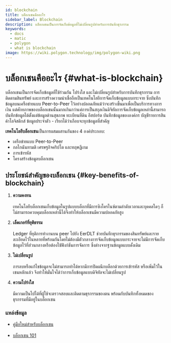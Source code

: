 ```yaml
---
id: blockchain
title: บล็อกเชนคืออะไร
sidebar_label: Blockchain
description: บล็อกเชนเป็นการจัดเก็บข้อมูลที่ไม่เปลี่ยนรูปสำหรับการบันทึกธุรกรรม
keywords:
  - docs
  - matic
  - polygon
  - what is blockchain
image: https://wiki.polygon.technology/img/polygon-wiki.png
---
```


# บล็อกเชนคืออะไร {#what-is-blockchain}

บล็อกเชนเป็นการจัดเก็บข้อมูลที่ใช้ร่วมกัน โปร่งใส และไม่เปลี่ยนรูปสำหรับการบันทึกธุรกรรม การติดตามสินทรัพย์ และการสร้างความน่าเชื่อถือเป็นเทคโนโลยีการจัดเก็บข้อมูลแบบกระจาย ซึ่งบันทึกข้อมูลบนเครือข่ายแบบ Peer-to-Peer ไว้อย่างปลอดภัยแม้ว่าจะสร้างขึ้นมาเพื่อเป็นบริการทางการเงิน แต่ศักยภาพของบล็อกเชนนั้นมากเกินกว่าแค่การเป็นสกุลเงินดิจิทัลการจัดเก็บข้อมูลเหล่านี้สามารถบันทึกข้อมูลได้ตั้งแต่ข้อมูลด้านสุขภาพ ทะเบียนที่ดิน อีสปอร์ต บันทึกข้อมูลขององค์กร บัญชีรายการสินค้าโลจิสติกส์ ข้อมูลประจำตัว - เรียกได้ว่าเกือบจะทุกข้อมูลที่สำคัญ

**เทคโนโลยีบล็อกเชน**เป็นการผสมผสานกันของ 4 องค์ประกอบ:

- เครือข่ายแบบ Peer-to-Peer
- กลไกฉันทามติ เศรษฐกิจคริปโต และทฤษฎีเกม
- การเข้ารหัส
- โครงสร้างข้อมูลบล็อกเชน

## ประโยชน์สำคัญของบล็อกเชน {#key-benefits-of-blockchain}

1. **ความคงทน** <br></br>
เทคโนโลยีบล็อกเชนเก็บข้อมูลในรูปแบบบล็อกที่มีการซิงโครไนซ์ตามลำดับเวลาและบุคคลใดๆ ก็ไม่สามารถควบคุมบล็อกเหล่านี้ได้จึงทำให้บล็อกเชนมีความปลอดภัยสูง

2. **เล็ดเกอร์ที่ยุติธรรม**<br></br>Ledger ที่ยุติการทำงานบน peer ไปยัง EerDLT ช่วยบันทึกธุรกรรมของสินทรัพย์และรายละเอียดไว้ในหลายที่พร้อมกันโดยไม่ต้องมีตัวกลางการจัดเก็บข้อมูลแบบกระจายจะไม่มีการจัดเก็บข้อมูลไว้ที่ส่วนกลางหรือต้องใช้ฟังก์ชันการจัดการ ซึ่งต่างจากฐานข้อมูลแบบดั้งเดิม

3. **ไม่เปลี่ยนรูป** <br></br>
การลบหรือแก้ไขข้อมูลจะไม่สามารถทำได้หากมีการปิดผนึกบล็อกด้วยการเข้ารหัส หรือเพิ่มไว้ในเชนหลักแล้ว จึงทำให้มั่นใจได้ว่าการเก็บข้อมูลแบบดิจิทัลจะไม่เปลี่ยนรูป

4. **ความโปร่งใส** <br></br>
มีความเป็นไปได้ที่ผู้ใช้จะตรวจสอบและติดตามธุรกรรมของตน พร้อมกับบันทึกทั้งหมดของธุรกรรมที่มีอยู่ในบล็อกเชน

### **แหล่งข้อมูล**

- [คู่มือใหม่สำหรับบล็อกเชน](https://medium.com/ethindia/newbie-guide-to-blockchain-programming-a64f5186a57f)<br></br>
- [บล็อกเชน 101](https://www.coindesk.com/learn/blockchain-101/what-is-blockchain-technology)
